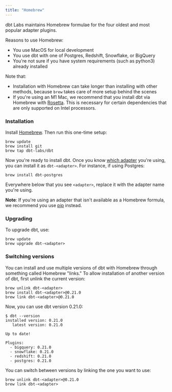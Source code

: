 ```yaml
---
title: "Homebrew"
---
```


dbt Labs maintains Homebrew formulae for the four oldest and most popular adapter plugins.

Reasons to use Homebrew:
- You use MacOS for local development
- You use dbt with one of Postgres, Redshift, Snowflake, or BigQuery
- You're not sure if you have system requirements (such as python3) already installed

Note that:
- Installation with Homebrew can take longer than installing with other methods, because `brew` takes care of more setup behind the scenes
- If you're using an M1 Mac, we recommend that you install dbt via Homebrew with [Rosetta](https://support.apple.com/en-us/HT211861). This is necessary for certain dependencies that are only supported on Intel processors.

### Installation

Install [Homebrew](http://brew.sh/). Then run this one-time setup:

```shell
brew update
brew install git
brew tap dbt-labs/dbt
```

Now you're ready to install dbt. Once you know [which adapter](available-adapters) you're using, you can install it as `dbt-<adapter>`. For instance, if using Postgres:
```
brew install dbt-postgres
```

Everywhere below that you see `<adapter>`, replace it with the adapter name you're using.

**Note**: If you're using an adapter that isn't available as a Homebrew formula, we recommend you use [pip](install/pip) instead.

### Upgrading

To upgrade dbt, use:

```shell
brew update
brew upgrade dbt-<adapter>
```

### Switching versions

You can install and use multiple versions of dbt with Homebrew through something called Homebrew "links." To allow installation of another version of dbt, first unlink the current version:

```shell
brew unlink dbt-<adapter>
brew install dbt-<adapter>@0.21.0
brew link dbt-<adapter>@0.21.0
```

Now, you can use dbt version 0.21.0:

```
$ dbt --version
installed version: 0.21.0
   latest version: 0.21.0

Up to date!

Plugins:
  - bigquery: 0.21.0
  - snowflake: 0.21.0
  - redshift: 0.21.0
  - postgres: 0.21.0
```

You can switch between versions by linking the one you want to use:

```shell
brew unlink dbt-<adapter>@0.21.0
brew link dbt-<adapter>
```
